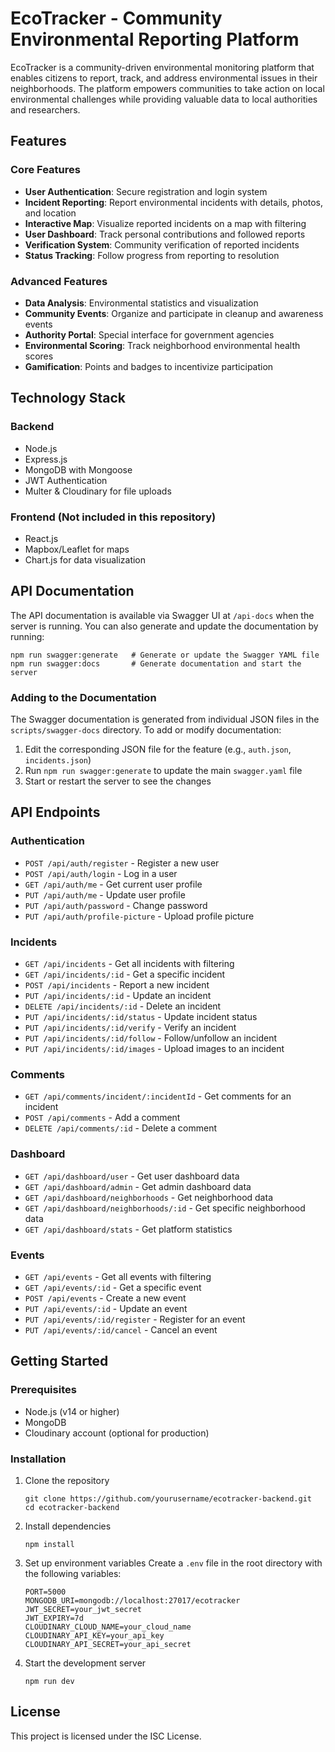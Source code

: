 # EcoTracker - Community Environmental Reporting Platform

EcoTracker is a community-driven environmental monitoring platform that enables citizens to report, track, and address environmental issues in their neighborhoods. The platform empowers communities to take action on local environmental challenges while providing valuable data to local authorities and researchers.

## Features

### Core Features
- **User Authentication**: Secure registration and login system
- **Incident Reporting**: Report environmental incidents with details, photos, and location
- **Interactive Map**: Visualize reported incidents on a map with filtering
- **User Dashboard**: Track personal contributions and followed reports
- **Verification System**: Community verification of reported incidents
- **Status Tracking**: Follow progress from reporting to resolution

### Advanced Features
- **Data Analysis**: Environmental statistics and visualization
- **Community Events**: Organize and participate in cleanup and awareness events
- **Authority Portal**: Special interface for government agencies
- **Environmental Scoring**: Track neighborhood environmental health scores
- **Gamification**: Points and badges to incentivize participation

## Technology Stack

### Backend
- Node.js
- Express.js
- MongoDB with Mongoose
- JWT Authentication
- Multer & Cloudinary for file uploads

### Frontend (Not included in this repository)
- React.js
- Mapbox/Leaflet for maps
- Chart.js for data visualization

## API Documentation

The API documentation is available via Swagger UI at `/api-docs` when the server is running. You can also generate and update the documentation by running:

```
npm run swagger:generate   # Generate or update the Swagger YAML file
npm run swagger:docs       # Generate documentation and start the server
```

### Adding to the Documentation

The Swagger documentation is generated from individual JSON files in the `scripts/swagger-docs` directory. To add or modify documentation:

1. Edit the corresponding JSON file for the feature (e.g., `auth.json`, `incidents.json`)
2. Run `npm run swagger:generate` to update the main `swagger.yaml` file
3. Start or restart the server to see the changes

## API Endpoints

### Authentication
- `POST /api/auth/register` - Register a new user
- `POST /api/auth/login` - Log in a user
- `GET /api/auth/me` - Get current user profile
- `PUT /api/auth/me` - Update user profile
- `PUT /api/auth/password` - Change password
- `PUT /api/auth/profile-picture` - Upload profile picture

### Incidents
- `GET /api/incidents` - Get all incidents with filtering
- `GET /api/incidents/:id` - Get a specific incident
- `POST /api/incidents` - Report a new incident
- `PUT /api/incidents/:id` - Update an incident
- `DELETE /api/incidents/:id` - Delete an incident
- `PUT /api/incidents/:id/status` - Update incident status
- `PUT /api/incidents/:id/verify` - Verify an incident
- `PUT /api/incidents/:id/follow` - Follow/unfollow an incident
- `PUT /api/incidents/:id/images` - Upload images to an incident

### Comments
- `GET /api/comments/incident/:incidentId` - Get comments for an incident
- `POST /api/comments` - Add a comment
- `DELETE /api/comments/:id` - Delete a comment

### Dashboard
- `GET /api/dashboard/user` - Get user dashboard data
- `GET /api/dashboard/admin` - Get admin dashboard data
- `GET /api/dashboard/neighborhoods` - Get neighborhood data
- `GET /api/dashboard/neighborhoods/:id` - Get specific neighborhood data
- `GET /api/dashboard/stats` - Get platform statistics

### Events
- `GET /api/events` - Get all events with filtering
- `GET /api/events/:id` - Get a specific event
- `POST /api/events` - Create a new event
- `PUT /api/events/:id` - Update an event
- `PUT /api/events/:id/register` - Register for an event
- `PUT /api/events/:id/cancel` - Cancel an event

## Getting Started

### Prerequisites
- Node.js (v14 or higher)
- MongoDB
- Cloudinary account (optional for production)

### Installation

1. Clone the repository
   ```
   git clone https://github.com/yourusername/ecotracker-backend.git
   cd ecotracker-backend
   ```

2. Install dependencies
   ```
   npm install
   ```

3. Set up environment variables
   Create a `.env` file in the root directory with the following variables:
   ```
   PORT=5000
   MONGODB_URI=mongodb://localhost:27017/ecotracker
   JWT_SECRET=your_jwt_secret
   JWT_EXPIRY=7d
   CLOUDINARY_CLOUD_NAME=your_cloud_name
   CLOUDINARY_API_KEY=your_api_key
   CLOUDINARY_API_SECRET=your_api_secret
   ```

4. Start the development server
   ```
   npm run dev
   ```

## License
This project is licensed under the ISC License. 